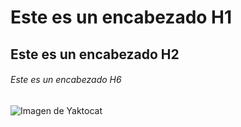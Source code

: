 # Este es un encabezado H1

## Este es un encabezado H2

###### Este es un encabezado H6

![Imagen de Yaktocat](https://octodex.github.com/images/yaktocat.png)
